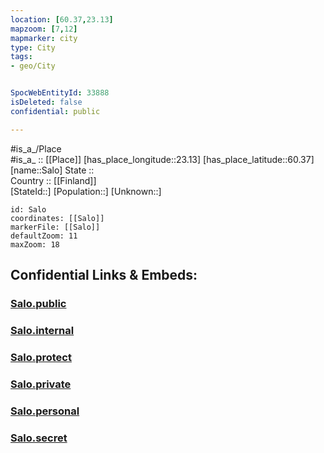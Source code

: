 ```yaml
---
location: [60.37,23.13] 
mapzoom: [7,12] 
mapmarker: city 
type: City
tags:
- geo/City


SpocWebEntityId: 33888
isDeleted: false
confidential: public

---
```

#is_a_/Place  
#is_a_ :: [[Place]] 
[has_place_longitude::23.13] 
[has_place_latitude::60.37] 
[name::Salo] 
State ::  
Country :: [[Finland]]  
[StateId::] 
[Population::] 
[Unknown::] 


```leaflet
id: Salo
coordinates: [[Salo]] 
markerFile: [[Salo]] 
defaultZoom: 11 
maxZoom: 18
```


## Confidential Links & Embeds: 

### [Salo.public](/_public/\Earth\Continent\Europe\Europe~North\Finland\Provinces~Finland\Western_Finland\counties~Western_Finland\Finland_Proper\CitySalo.public.md) 

### [Salo.internal](/_internal/\Earth\Continent\Europe\Europe~North\Finland\Provinces~Finland\Western_Finland\counties~Western_Finland\Finland_Proper\CitySalo.internal.md) 

### [Salo.protect](/_protect/\Earth\Continent\Europe\Europe~North\Finland\Provinces~Finland\Western_Finland\counties~Western_Finland\Finland_Proper\CitySalo.protect.md) 

### [Salo.private](/_private/\Earth\Continent\Europe\Europe~North\Finland\Provinces~Finland\Western_Finland\counties~Western_Finland\Finland_Proper\CitySalo.private.md) 

### [Salo.personal](/_personal/\Earth\Continent\Europe\Europe~North\Finland\Provinces~Finland\Western_Finland\counties~Western_Finland\Finland_Proper\CitySalo.personal.md) 

### [Salo.secret](/_secret/\Earth\Continent\Europe\Europe~North\Finland\Provinces~Finland\Western_Finland\counties~Western_Finland\Finland_Proper\CitySalo.secret.md)

